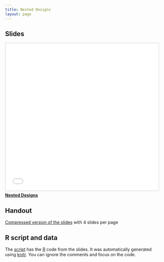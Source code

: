 ```yaml
---
title: Nested Designs
layout: page
---
```



## Slides

<iframe src="//www.slideshare.net/slideshow/embed_code/key/dhQv18jptY2fes" width="595" height="485" frameborder="0" marginwidth="0" marginheight="0" scrolling="no" style="border:1px solid #CCC; border-width:1px; margin-bottom:5px; max-width: 100%;" allowfullscreen> </iframe> <div style="margin-bottom:5px"> <strong> <a href="//www.slideshare.net/richardchandler/nested-designs-117879130" title="Nested Designs" target="_blank">Nested Designs</a> </strong> </div>



## Handout

[Compressed version of the slides](lab-nested-handout.pdf) with 4 slides per page



## R script and data

The [script](lab-nested.R) has the [R](https://www.r-project.org/) code from the slides. It was automatically generated using [knitr](https://yihui.name/knitr/). You can ignore the comments and focus on the code.
